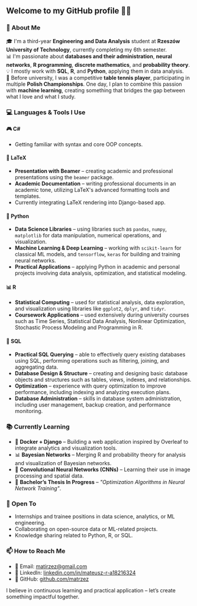 ## Welcome to my GitHub profile 👨‍💻

### 👋 About Me

🎓 I'm a third-year **Engineering and Data Analysis** student at **Rzeszów University of Technology**, currently completing my 6th semester.  
📊 I'm passionate about **databases and their administration**, **neural networks**, **R programming**, **discrete mathematics**, and **probability theory**.  
💡 I mostly work with **SQL**, **R**, and **Python**, applying them in data analysis.  
🏓 Before university, I was a competitive **table tennis player**, participating in multiple **Polish Championships**. One day, I plan to combine this passion with **machine learning**, creating something that bridges the gap between what I love and what I study.  


### 💻 Languages & Tools I Use

#### 🎮 C#
- Getting familiar with syntax and core OOP concepts.  
#### 📄 LaTeX
- **Presentation with Beamer** – creating academic and professional presentations using the `beamer` package.  
- **Academic Documentation** – writing professional documents in an academic tone, utilizing LaTeX's advanced formatting tools and templates.  
- Currently integrating LaTeX rendering into Django-based app.  
#### 🐍 Python
- **Data Science Libraries** – using libraries such as `pandas`, `numpy`, `matplotlib` for data manipulation, numerical operations, and visualization.   
- **Machine Learning & Deep Learning** – working with `scikit-learn` for classical ML models, and `tensorflow`, `keras` for building and training neural networks.   
- **Practical Applications** – applying Python in academic and personal projects involving data analysis, optimization, and statistical modeling.  
#### 📊 R
- **Statistical Computing** – used for statistical analysis, data exploration, and visualization using libraries like `ggplot2`, `dplyr`, and `tidyr`.    
- **Coursework Applications** – used extensively during university courses such as Time Series, Statistical Data Analysis, Nonlinear Optimization, Stochastic Process Modeling and Programming in R.   

#### 🐘 SQL
- **Practical SQL Querying** – able to effectively query existing databases using SQL, performing operations such as filtering, joining, and aggregating data.  
- **Database Design & Structure** – creating and designing basic database objects and structures such as tables, views, indexes, and relationships.    
- **Optimization** – experience with query optimization to improve performance, including indexing and analyzing execution plans.   
- **Database Administration** – skills in database system administration, including user management, backup creation, and performance monitoring.  


### 📚 Currently Learning

- 🐳 **Docker + Django** – Building a web application inspired by Overleaf to integrate analytics and visualization tools.  
- 📊 **Bayesian Networks** – Merging R and probability theory for analysis and visualization of Bayesian networks.  
- 🧠 **Convolutional Neural Networks (CNNs)** – Learning their use in image processing and spatial data.
- 📝 **Bachelor’s Thesis In Progress** – *"Optimization Algorithms in Neural Network Training"*.  


### 🌱 Open To

- Internships and trainee positions in data science, analytics, or ML engineering.    
- Collaborating on open-source data or ML-related projects.    
- Knowledge sharing related to Python, R, or SQL.   


### 📫 How to Reach Me

- 📧 Email: [matirzez@gmail.com](mailto:matirzez@gmail.com)  
- 💼 LinkedIn: [linkedin.com/in/mateusz-r-a18216324](https://www.linkedin.com/in/mateusz-r-a18216324/)  
- 🐙 GitHub: [github.com/matrzez](https://github.com/matrzez)

I believe in continuous learning and practical application – let’s create something impactful together.  
